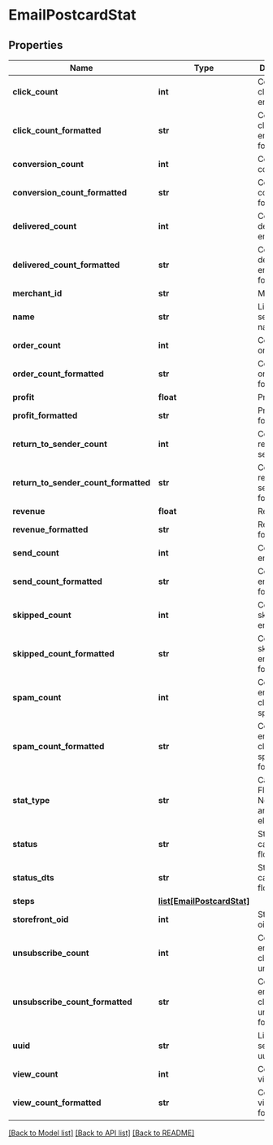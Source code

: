 # EmailPostcardStat

## Properties
Name | Type | Description | Notes
------------ | ------------- | ------------- | -------------
**click_count** | **int** | Count of clicked emails | [optional] 
**click_count_formatted** | **str** | Count of clicked emails, formatted | [optional] 
**conversion_count** | **int** | Count of conversions | [optional] 
**conversion_count_formatted** | **str** | Count of conversions, formatted | [optional] 
**delivered_count** | **int** | Count of delivered emails | [optional] 
**delivered_count_formatted** | **str** | Count of delivered emails, formatted | [optional] 
**merchant_id** | **str** | Merchant ID | [optional] 
**name** | **str** | List or segment name | [optional] 
**order_count** | **int** | Count of orders | [optional] 
**order_count_formatted** | **str** | Count of orders, formatted | [optional] 
**profit** | **float** | Profit | [optional] 
**profit_formatted** | **str** | Profit, formatted | [optional] 
**return_to_sender_count** | **int** | Count of return to sender | [optional] 
**return_to_sender_count_formatted** | **str** | Count of return to sender, formatted | [optional] 
**revenue** | **float** | Revenue | [optional] 
**revenue_formatted** | **str** | Revenue, formatted | [optional] 
**send_count** | **int** | Count of emails sent | [optional] 
**send_count_formatted** | **str** | Count of emails sent, formatted | [optional] 
**skipped_count** | **int** | Count of skipped emails | [optional] 
**skipped_count_formatted** | **str** | Count of skipped emails, formatted | [optional] 
**spam_count** | **int** | Count of emails classified as spam | [optional] 
**spam_count_formatted** | **str** | Count of emails classified as spam, formatted | [optional] 
**stat_type** | **str** | Campaign, Flow or None (for anything else) | [optional] 
**status** | **str** | Status of campaign or flow | [optional] 
**status_dts** | **str** | Status dts of campaign or flow | [optional] 
**steps** | [**list[EmailPostcardStat]**](EmailPostcardStat.md) |  | [optional] 
**storefront_oid** | **int** | Storefront oid | [optional] 
**unsubscribe_count** | **int** | Count of emails classified as unsubscribe | [optional] 
**unsubscribe_count_formatted** | **str** | Count of emails classified as unsubscribe, formatted | [optional] 
**uuid** | **str** | List or segment uuid | [optional] 
**view_count** | **int** | Count of views | [optional] 
**view_count_formatted** | **str** | Count of views, formatted | [optional] 

[[Back to Model list]](../README.md#documentation-for-models) [[Back to API list]](../README.md#documentation-for-api-endpoints) [[Back to README]](../README.md)


